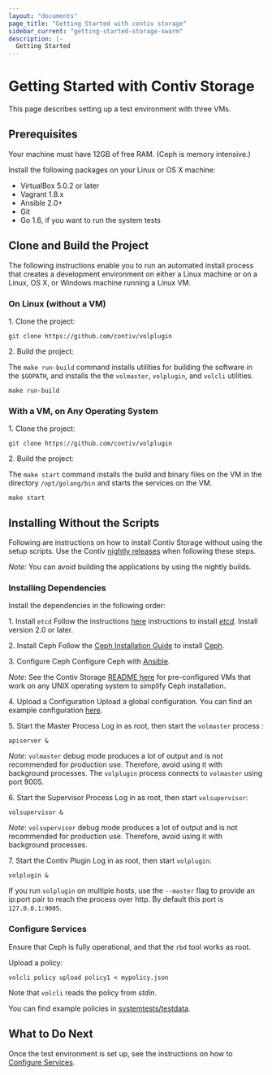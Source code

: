 ```yaml
---
layout: "documents"
page_title: "Getting Started with contiv storage"
sidebar_current: "getting-started-storage-swarm"
description: |-
  Getting Started
---
```


# Getting Started with Contiv Storage

This page describes setting up a test environment with three VMs. 

## Prerequisites
Your machine must have 12GB of free RAM. (Ceph is memory intensive.)

Install the following packages on your Linux or OS X machine:

- VirtualBox 5.0.2 or later
- Vagrant 1.8.x
- Ansible 2.0+
- Git
- Go 1.6, if you want to run the system tests

## Clone and Build the Project
The following instructions enable you to run an automated install process that creates a development
environment on either a Linux machine or on a Linux, OS X, or Windows machine running a Linux VM. 

### On Linux (without a VM)

1\. Clone the project:  

```  
git clone https://github.com/contiv/volplugin  
```  

2\. Build the project:

The `make run-build` command installs utilities for building the software in
the `$GOPATH`, and installs the the `volmaster`, `volplugin`, and `volcli` utilities.

```
make run-build
```

### With a VM, on Any Operating System

1\. Clone the project:

```
git clone https://github.com/contiv/volplugin
```

2\. Build the project:

The `make start` command installs the build and binary files on 
the VM in the directory `/opt/golang/bin` and starts the services on the VM.

```
make start
```

## Installing Without the Scripts

Following are instructions on how to install Contiv Storage without using the 
setup scripts.  Use the Contiv [nightly releases](https://github.com/contiv/volplugin/releases)
when following these steps.

*Note:* You can avoid building the applications by using the nightly builds. 

### Installing Dependencies

Install the dependencies in the following order:

1\. Install `etcd`
Follow the instructions [here](https://github.com/coreos/etcd/releases/tag/v2.2.0) 
instructions to install *[etcd](https://coreos.com/etcd/docs/latest/getting-started-with-etcd.html)*.
Install version 2.0 or later.

2\. Install Ceph
Follow the [Ceph Installation Guide](http://docs.ceph.com/docs/master/install/) to install [Ceph](http://ceph.com).

3\. Configure Ceph 
Configure Ceph with [Ansible](https://github.com/ceph/ceph-ansible).

*Note*: See the Contiv Storage 
[README here](https://github.com/contiv/volplugin/blob/master/README.md#running-the-processes)
  for pre-configured VMs that work on any UNIX operating system to simplify
    Ceph installation.

4\. Upload a Configuration
Upload a global configuration. You can find an example configuration 
[here](https://raw.githubusercontent.com/contiv/volplugin/master/systemtests/testdata/globals/global1.json).

5\. Start the Master Process
Log in as root, then start the `volmaster` process :

```
apiserver &
```

*Note*: `volmaster` debug mode produces a lot of output and is not recommended for
production use. Therefore, avoid using it with background processes. The `volplugin`
process connects to `volmaster` using port 9005.

6\. Start the Supervisor Process
Log in as root, then start `volsupervisor`:

```
volsupervisor &
```

*Note*: `volsupervisor` debug mode produces a lot of output and is not recommended for
production use. Therefore, avoid using it with background processes. 

7\.  Start the Contiv Plugin
Log in as root, then start `volplugin`:

```
volplugin &
```

If you run `volplugin` on multiple hosts, use the `--master` flag to
provide an ip:port pair to reach the process over http. By default 
this port is `127.0.0.1:9005`.

### Configure Services

Ensure that Ceph is fully operational, and that the `rbd` tool works as root.

Upload a policy:

```
volcli policy upload policy1 < mypolicy.json
```

Note that `volcli` reads the policy from *stdin*.

You can find example policies in 
[systemtests/testdata](https://github.com/contiv/volplugin/tree/master/systemtests/testdata).

## What to Do Next
Once the test environment is set up, see the instructions on how to 
[Configure Services](/documents/storage/configuration.html).
